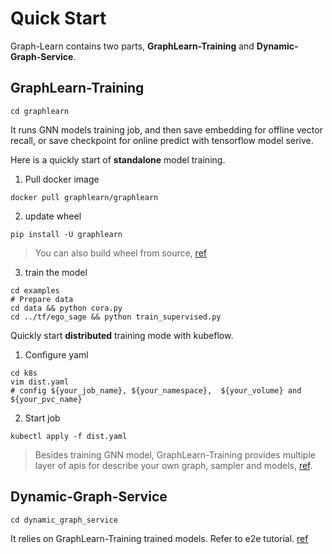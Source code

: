 # Quick Start
Graph-Learn contains two parts, **GraphLearn-Training** and **Dynamic-Graph-Service**.

## GraphLearn-Training

```
cd graphlearn
```

It runs GNN models training job, and then save embedding for offline vector recall, or save checkpoint for online predict with tensorflow model serive.

Here is a quickly start of **standalone** model training.

1. Pull docker image

```
docker pull graphlearn/graphlearn
```

2. update wheel

```
pip install -U graphlearn
```

> You can also build wheel from source, [ref](gl/install.md)

3. train the model

```
cd examples
# Prepare data
cd data && python cora.py
cd ../tf/ego_sage && python train_supervised.py
```

Quickly start **distributed** training mode with kubeflow.

1. Configure yaml

```
cd k8s
vim dist.yaml
# config ${your_job_name}, ${your_namespace},  ${your_volume} and ${your_pvc_name}
```

2. Start job

```
kubectl apply -f dist.yaml
```

>Besides training GNN model, GraphLearn-Training provides multiple layer of apis for describe your own graph, sampler and models, [ref](gl/quick_start.md).

## Dynamic-Graph-Service

```
cd dynamic_graph_service
```

It relies on GraphLearn-Training trained models.
Refer to e2e tutorial. [ref](tutorial.md)
